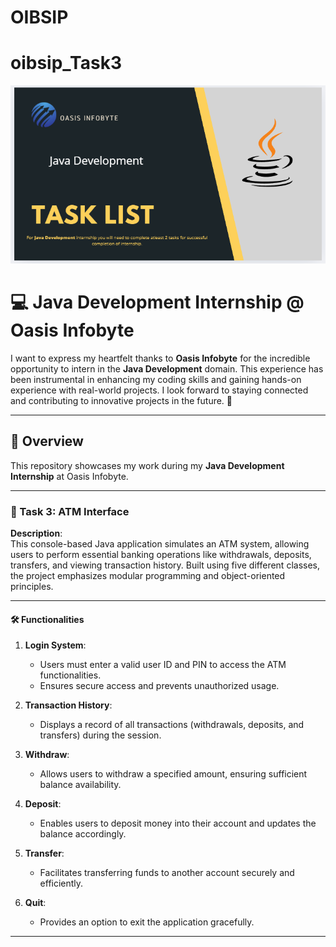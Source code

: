 # OIBSIP 


# oibsip_Task3


![image alt](https://github.com/DhanashriPatil11/OIBSIP/blob/a2ef7494237af6adbccd50f710fe8614e52e484c/Screenshot%202024-12-10%20103934.png)


# 💻 Java Development Internship @ Oasis Infobyte  

I want to express my heartfelt thanks to **Oasis Infobyte** for the incredible opportunity to intern in the **Java Development** domain. This experience has been instrumental in enhancing my coding skills and gaining hands-on experience with real-world projects. I look forward to staying connected and contributing to innovative projects in the future. 🙏  

---

## 📝 Overview  

This repository showcases my work during my **Java Development Internship** at Oasis Infobyte.


---

### 🏦 Task 3: ATM Interface  

**Description**:  
This console-based Java application simulates an ATM system, allowing users to perform essential banking operations like withdrawals, deposits, transfers, and viewing transaction history. Built using five different classes, the project emphasizes modular programming and object-oriented principles.  


---

#### 🛠️ Functionalities  

1. **Login System**:  
   - Users must enter a valid user ID and PIN to access the ATM functionalities.  
   - Ensures secure access and prevents unauthorized usage.  

2. **Transaction History**:  
   - Displays a record of all transactions (withdrawals, deposits, and transfers) during the session.  

3. **Withdraw**:  
   - Allows users to withdraw a specified amount, ensuring sufficient balance availability.  

4. **Deposit**:  
   - Enables users to deposit money into their account and updates the balance accordingly.  

5. **Transfer**:  
   - Facilitates transferring funds to another account securely and efficiently.  

6. **Quit**:  
   - Provides an option to exit the application gracefully.
  
  ---




